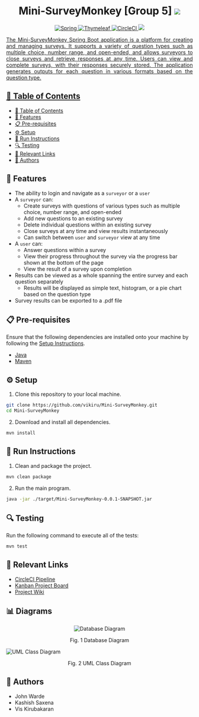 <h1 align="center">Mini-SurveyMonkey [Group 5] <a href="https://circleci.com/gh/Imcool4789/Mini-SurveyMonkey/tree/master"><img src="https://circleci.com/gh/Imcool4789/Mini-SurveyMonkey/tree/master.svg?style=svg"></a></h1>

<p align="center">
  <a href="https://spring.io/">
    <img src="https://img.shields.io/badge/spring-%236DB33F.svg?style=for-the-badge&logo=spring&logoColor=white" alt="Spring">
  </a>
  <a href="https://www.thymeleaf.org/">
    <img src="https://img.shields.io/badge/Thymeleaf-%23005C0F.svg?style=for-the-badge&logo=Thymeleaf&logoColor=white" alt="Thymeleaf">
  </a>
  <a href="https://circleci.com/">
    <img src="https://img.shields.io/badge/circle%20ci-%23161616.svg?style=for-the-badge&logo=circleci&logoColor=white" alt="CircleCI">
  </a>
  <a href="https://www.mongodb.com/">
    <img src="https://img.shields.io/badge/MongoDB-%234ea94b.svg?style=for-the-badge&logo=mongodb&logoColor=white"
  </a>
</p>

<p align="justify">
 The Mini-SurveyMonkey Spring Boot application is a platform for creating and managing surveys. It supports a variety of question types such as multiple choice, number range, and open-ended, and allows surveyors to close surveys and retrieve responses at any time. Users can view and complete surveys, with their responses securely stored. The application generates outputs for each question in various formats based on the question type.
</p>

## 📑 Table of Contents

- [📑 Table of Contents](#-table-of-contents)
- [🌟 Features](#-features)
- [📋 Pre-requisites](#-pre-requisites)
- [⚙️ Setup](#️-setup)
- [🚀 Run Instructions](#-run-instructions)
- [🔍 Testing](#-testing)
- [🔗 Relevant Links](#-relevant-links)
- [👥 Authors](#-authors)

## 🌟 Features

- The ability to login and navigate as a `surveyor` or a `user`
- A `surveyor` can:
  - Create surveys with questions of various types such as multiple choice, number range, and open-ended
  - Add new questions to an existing survey
  - Delete individual questions within an existing survey
  - Close surveys at any time and view results instantaneously
  - Can switch between `user` and `surveyor` view at any time
- A `user` can:
  - Answer questions within a survey
  - View their progress throughout the survey via the progress bar shown at the bottom of the page
  - View the result of a survey upon completion
- Results can be viewed as a whole spanning the entire survey and each question separately
  - Results will be displayed as simple text, histogram, or a pie chart based on the question type
- Survey results can be exported to a .pdf file

## 📋 Pre-requisites

Ensure that the following dependencies are installed onto your machine by following the [Setup Instructions](#⚙️-setup).

- [Java](https://www.java.com/en/download/manual.jsp)
- [Maven](https://maven.apache.org/download.cgi)

## ⚙️ Setup

1. Clone this repository to your local machine.

```bash
git clone https://github.com/vikiru/Mini-SurveyMonkey.git
cd Mini-SurveyMonkey
```

2. Download and install all dependencies.

```bash
mvn install
```

## 🚀 Run Instructions

1. Clean and package the project.

```bash
mvn clean package
```

2. Run the main program.

```bash
java -jar ./target/Mini-SurveyMonkey-0.0.1-SNAPSHOT.jar
```

## 🔍 Testing

Run the following command to execute all of the tests:

```bash
mvn test
```

## 🔗 Relevant Links

- [CircleCI Pipeline](https://circleci.com/gh/Imcool4789/Mini-SurveyMonkey/tree/master)
- [Kanban Project Board](https://github.com/Imcool4789/Mini-SurveyMonkey/projects/1)
- [Project Wiki](https://github.com/Imcool4789/Mini-SurveyMonkey/wiki)

<h2>📊 Diagrams</h2>
<p align="center">
    <img src="https://user-images.githubusercontent.com/56265739/162431989-f7d0e994-a048-4459-9915-1956ad734a3d.png" alt="Database Diagram">
    <p align="center">  Fig. 1 Database Diagram</p>
    <img src="https://github.com/Imcool4789/Mini-SurveyMonkey/blob/master/diagrams/Group5_Class_UML_Vis_Kirubakaran.png" alt="UML Class Diagram">
    <p align="center"> Fig. 2 UML Class Diagram</p>
</p>

## 👥 Authors

- John Warde
- Kashish Saxena
- Vis Kirubakaran
